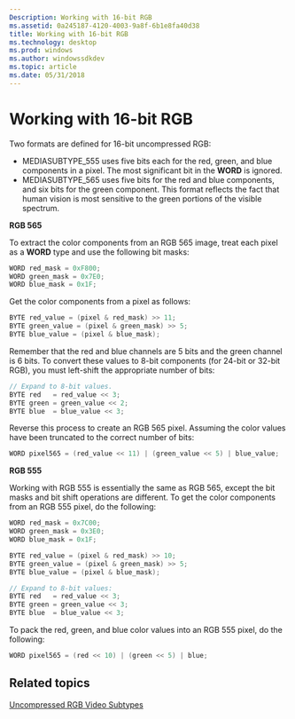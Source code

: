 ```yaml
---
Description: Working with 16-bit RGB
ms.assetid: 0a245187-4120-4003-9a8f-6b1e8fa40d38
title: Working with 16-bit RGB
ms.technology: desktop
ms.prod: windows
ms.author: windowssdkdev
ms.topic: article
ms.date: 05/31/2018
---
```


# Working with 16-bit RGB

Two formats are defined for 16-bit uncompressed RGB:

-   MEDIASUBTYPE\_555 uses five bits each for the red, green, and blue components in a pixel. The most significant bit in the **WORD** is ignored.
-   MEDIASUBTYPE\_565 uses five bits for the red and blue components, and six bits for the green component. This format reflects the fact that human vision is most sensitive to the green portions of the visible spectrum.

**RGB 565**

To extract the color components from an RGB 565 image, treat each pixel as a **WORD** type and use the following bit masks:


```C++
WORD red_mask = 0xF800;
WORD green_mask = 0x7E0;
WORD blue_mask = 0x1F;
```



Get the color components from a pixel as follows:


```C++
BYTE red_value = (pixel & red_mask) >> 11;
BYTE green_value = (pixel & green_mask) >> 5;
BYTE blue_value = (pixel & blue_mask);
```



Remember that the red and blue channels are 5 bits and the green channel is 6 bits. To convert these values to 8-bit components (for 24-bit or 32-bit RGB), you must left-shift the appropriate number of bits:


```C++
// Expand to 8-bit values.
BYTE red   = red_value << 3;
BYTE green = green_value << 2;
BYTE blue  = blue_value << 3;
```



Reverse this process to create an RGB 565 pixel. Assuming the color values have been truncated to the correct number of bits:


```C++
WORD pixel565 = (red_value << 11) | (green_value << 5) | blue_value;
```



**RGB 555**

Working with RGB 555 is essentially the same as RGB 565, except the bit masks and bit shift operations are different. To get the color components from an RGB 555 pixel, do the following:


```C++
WORD red_mask = 0x7C00;
WORD green_mask = 0x3E0;
WORD blue_mask = 0x1F;

BYTE red_value = (pixel & red_mask) >> 10;
BYTE green_value = (pixel & green_mask) >> 5;
BYTE blue_value = (pixel & blue_mask);

// Expand to 8-bit values:
BYTE red   = red_value << 3;
BYTE green = green_value << 3;
BYTE blue  = blue_value << 3;
```



To pack the red, green, and blue color values into an RGB 555 pixel, do the following:


```C++
WORD pixel565 = (red << 10) | (green << 5) | blue;
```



## Related topics

<dl> <dt>

[Uncompressed RGB Video Subtypes](uncompressed-rgb-video-subtypes.md)
</dt> </dl>

 

 



